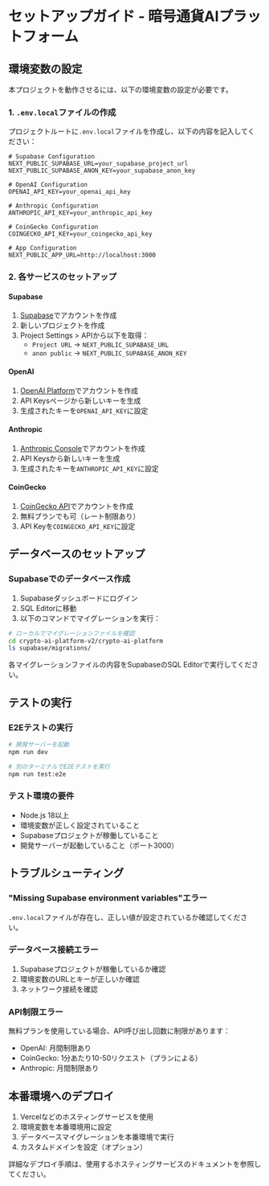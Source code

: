 # セットアップガイド - 暗号通貨AIプラットフォーム

## 環境変数の設定

本プロジェクトを動作させるには、以下の環境変数の設定が必要です。

### 1. `.env.local`ファイルの作成

プロジェクトルートに`.env.local`ファイルを作成し、以下の内容を記入してください：

```env
# Supabase Configuration
NEXT_PUBLIC_SUPABASE_URL=your_supabase_project_url
NEXT_PUBLIC_SUPABASE_ANON_KEY=your_supabase_anon_key

# OpenAI Configuration
OPENAI_API_KEY=your_openai_api_key

# Anthropic Configuration  
ANTHROPIC_API_KEY=your_anthropic_api_key

# CoinGecko Configuration
COINGECKO_API_KEY=your_coingecko_api_key

# App Configuration
NEXT_PUBLIC_APP_URL=http://localhost:3000
```

### 2. 各サービスのセットアップ

#### Supabase
1. [Supabase](https://supabase.com)でアカウントを作成
2. 新しいプロジェクトを作成
3. Project Settings > APIから以下を取得：
   - `Project URL` → `NEXT_PUBLIC_SUPABASE_URL`
   - `anon public` → `NEXT_PUBLIC_SUPABASE_ANON_KEY`

#### OpenAI
1. [OpenAI Platform](https://platform.openai.com)でアカウントを作成
2. API Keysページから新しいキーを生成
3. 生成されたキーを`OPENAI_API_KEY`に設定

#### Anthropic
1. [Anthropic Console](https://console.anthropic.com)でアカウントを作成
2. API Keysから新しいキーを生成
3. 生成されたキーを`ANTHROPIC_API_KEY`に設定

#### CoinGecko
1. [CoinGecko API](https://www.coingecko.com/en/api)でアカウントを作成
2. 無料プランでも可（レート制限あり）
3. API Keyを`COINGECKO_API_KEY`に設定

## データベースのセットアップ

### Supabaseでのデータベース作成

1. Supabaseダッシュボードにログイン
2. SQL Editorに移動
3. 以下のコマンドでマイグレーションを実行：

```bash
# ローカルでマイグレーションファイルを確認
cd crypto-ai-platform-v2/crypto-ai-platform
ls supabase/migrations/
```

各マイグレーションファイルの内容をSupabaseのSQL Editorで実行してください。

## テストの実行

### E2Eテストの実行

```bash
# 開発サーバーを起動
npm run dev

# 別のターミナルでE2Eテストを実行
npm run test:e2e
```

### テスト環境の要件

- Node.js 18以上
- 環境変数が正しく設定されていること
- Supabaseプロジェクトが稼働していること
- 開発サーバーが起動していること（ポート3000）

## トラブルシューティング

### "Missing Supabase environment variables"エラー

`.env.local`ファイルが存在し、正しい値が設定されているか確認してください。

### データベース接続エラー

1. Supabaseプロジェクトが稼働しているか確認
2. 環境変数のURLとキーが正しいか確認
3. ネットワーク接続を確認

### API制限エラー

無料プランを使用している場合、API呼び出し回数に制限があります：
- OpenAI: 月間制限あり
- CoinGecko: 1分あたり10-50リクエスト（プランによる）
- Anthropic: 月間制限あり

## 本番環境へのデプロイ

1. Vercelなどのホスティングサービスを使用
2. 環境変数を本番環境用に設定
3. データベースマイグレーションを本番環境で実行
4. カスタムドメインを設定（オプション）

詳細なデプロイ手順は、使用するホスティングサービスのドキュメントを参照してください。 